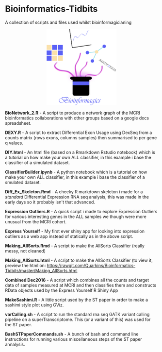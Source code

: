# Bioinformatics-Tidbits
A collection of scripts and files used whilst bioinformagicianing

<p align="center">
<img src= https://github.com/Quarkins/Bioinformatics-Tidbits/blob/master/Bioinformagics.png height=250/>
</p>


**BioNetwork_2.R** - A script to produce a network graph of the MCRI bioinformatics collaborations with other groups based on a google docs spreadsheet.

**DEXY.R** - A script to extract Differential Exon Usage using DexSeq from a counts matrix (rows exons, columns samples) then summarised to per gene q values.

**DIY.html** - An html file (based on a Rmarkdown Rstudio notebook) which is a tutorial on how make your own ALL classifier, in this example i base the classifier of a simulated dataset.

**ClassifierBuilder.ipynb** - A python notebook  which is a tutorial on how make your own ALL classifier, in this example i base the classifier of a smulated dataset.


**Diff_Ex_Skeleton.Rmd** - A cheeky R markdown skeleton i made for a _standard_ Differential Expression RNA seq analysis, this was made in the early days so it probably isn't that advanced.

**Expression Outliers.R** - A quick script i made to explore Expression Outliers for various interesting genes in the ALL samples we though were more unusual from the MCRI cohort.

**Express Yourself** - My first ever shiny app for looking into expression outliers as a web app instead of statically as in the above script.

**Making_AllSorts.Rmd** - A script to make the AllSorts Classifier (really messy, not cleaned)

**Making_AllSorts.html** - A script to make the AllSorts Classifier (to view it, preview the html on: https://rawgit.com/Quarkins/Bioinformatics-Tidbits/master/Making_AllSorts.html

**Combined Dec2016** - A script which combines all the counts and target data of samples measured at MCRI and then classifies them and constructs RData objects used by the Express Yourself R Shiny App

**MakeSashimi.R** - A little script used by the ST paper in order to make a sashimi style plot using GViz.

**varCalling.sh** - A script to run the standard rna seq GATK variant calling pipeline on a superTranscriptome. This (or a variant of this) was used for the ST paper.

**BashSTPaperCommands.sh** - A bunch of bash and command line instructions for running various miscellaneous steps of the ST paper annalysis.
